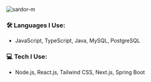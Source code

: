 <p align="left"> <img src="https://komarev.com/ghpvc/?username=sardor-m&label=Profile%20views&color=0e75b6&style=flat" alt="sardor-m" /> </p>

### 🛠 Languages I Use:
- JavaScript, TypeScript, Java, MySQL, PostgreSQL

### 💻 Tech I Use: 
- Node.js, React.js, Tailwind CSS, Next.js, Spring Boot
